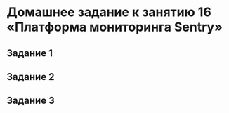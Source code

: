 # Домашнее задание к занятию 16 «Платформа мониторинга Sentry»

## Задание 1

## Задание 2

## Задание 3


